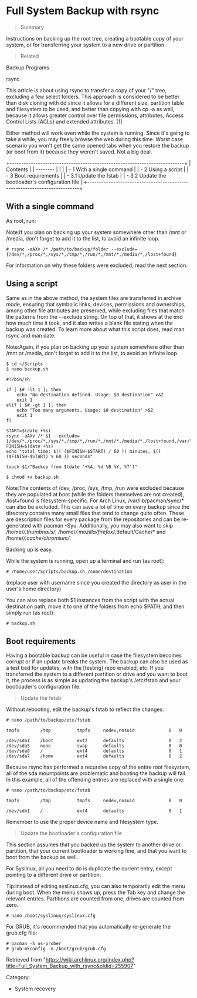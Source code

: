 Full System Backup with rsync
=============================

> Summary

Instructions on backing up the root tree, creating a bootable copy of
your system, or for transferring your system to a new drive or
partition.

> Related

Backup Programs

rsync

This article is about using rsync to transfer a copy of your "/" tree,
excluding a few select folders. This approach is considered to be better
than disk cloning with dd since it allows for a different size,
partition table and filesystem to be used, and better than copying with
cp -a as well, because it allows greater control over file permissions,
attributes, Access Control Lists (ACLs) and extended attributes. [1]

Either method will work even while the system is running. Since it's
going to take a while, you may freely browse the web during this time.
Worst case scenario you won't get the same opened tabs when you restore
the backup (or boot from it) because they weren't saved. Not a big deal.

+--------------------------------------------------------------------------+
| Contents                                                                 |
| --------                                                                 |
|                                                                          |
| -   1 With a single command                                              |
| -   2 Using a script                                                     |
| -   3 Boot requirements                                                  |
|     -   3.1 Update the fstab                                             |
|     -   3.2 Update the bootloader's configuration file                   |
+--------------------------------------------------------------------------+

With a single command
---------------------

As root, run:

Note:If you plan on backing up your system somewhere other than /mnt or
/media, don't forget to add it to the list, to avoid an infinite loop.

    # rsync -aAXv /* /path/to/backup/folder --exclude={/dev/*,/proc/*,/sys/*,/tmp/*,/run/*,/mnt/*,/media/*,/lost+found}

For information on why these folders were excluded, read the next
section.

Using a script
--------------

Same as in the above method, the system files are transferred in archive
mode, ensuring that symbolic links, devices, permissions and ownerships,
among other file attributes are preserved, while excluding files that
match the patterns from the --exclude string. On top of that, it shows
at the end how much time it took, and it also writes a blank file
stating when the backup was created. To learn more about what this
script does, read man rsync and man date.

Note:Again, if you plan on backing up your system somewhere other than
/mnt or /media, don't forget to add it to the list, to avoid an infinite
loop.

    $ cd ~/Scripts
    $ nano backup.sh

    #!/bin/sh

    if [ $# -lt 1 ]; then 
        echo "No destination defined. Usage: $0 destination" >&2
        exit 1
    elif [ $# -gt 1 ]; then
        echo "Too many arguments. Usage: $0 destination" >&2
        exit 1
    fi

    START=$(date +%s)
    rsync -aAXv /* $1 --exclude={/dev/*,/proc/*,/sys/*,/tmp/*,/run/*,/mnt/*,/media/*,/lost+found,/var/lib/pacman/sync/*}
    FINISH=$(date +%s)
    echo "total time: $(( ($FINISH-$START) / 60 )) minutes, $(( ($FINISH-$START) % 60 )) seconds"

    touch $1/"Backup from $(date '+%A, %d %B %Y, %T')"

    $ chmod +x backup.sh

Note:The contents of /dev, /proc, /sys, /tmp, /run were excluded because
they are populated at boot (while the folders themselves are not
created), /lost+found is filesystem-specific. For Arch Linux,
/var/lib/pacman/sync/* can also be excluded. This can save a lot of time
on every backup since the directory contains many small files that tend
to change quite often. These are description files for every package
from the repositories and can be re-generated with pacman -Syu.
Additionally, you may also want to skip /home/*/.thumbnails/*,
/home/*/.mozilla/firefox/*.default/Cache/* and
/home/*/.cache/chromium/*.

Backing up is easy.

While the system is running, open up a terminal and run (as root):

    # /home/user/Scripts/backup.sh /some/destination

(replace user with username since you created the directory as user in
the user's home directory)

You can also replace both $1 instances from the script with the actual
destination path, move it to one of the folders from echo $PATH, and
then simply run (as root):

    # backup.sh

Boot requirements
-----------------

Having a bootable backup can be useful in case the filesystem becomes
corrupt or if an update breaks the system. The backup can also be used
as a test bed for updates, with the [testing] repo enabled, etc. If you
transferred the system to a different partition or drive and you want to
boot it, the process is as simple as updating the backup's /etc/fstab
and your bootloader's configuration file.

> Update the fstab

Without rebooting, edit the backup's fstab to reflect the changes:

    # nano /path/to/backup/etc/fstab

    tmpfs        /tmp          tmpfs     nodev,nosuid             0   0

    /dev/sda1    /boot         ext2      defaults                 0   2
    /dev/sda5    none          swap      defaults                 0   0
    /dev/sda6    /             ext4      defaults                 0   1
    /dev/sda7    /home         ext4      defaults                 0   2

Because rsync has performed a recursive copy of the entire root
filesystem, all of the sda mountpoints are problematic and booting the
backup will fail. In this example, all of the offending entries are
replaced with a single one:

    # nano /path/to/backup/etc/fstab

    tmpfs        /tmp          tmpfs     nodev,nosuid             0   0

    /dev/sdb1    /             ext4      defaults                 0   1

Remember to use the proper device name and filesystem type.

> Update the bootloader's configuration file

This section assumes that you backed up the system to another drive or
partition, that your current bootloader is working fine, and that you
want to boot from the backup as well.

For Syslinux, all you need to do is duplicate the current entry, except
pointing to a different drive or partition:

Tip:Instead of editing syslinux.cfg, you can also temporarily edit the
menu during boot. When the menu shows up, press the Tab key and change
the relevant entries. Partitions are counted from one, drives are
counted from zero.

    # nano /boot/syslinux/syslinux.cfg

For GRUB, it's recommended that you automatically re-generate the
grub.cfg file:

    # pacman -S os-prober
    # grub-mkconfig -o /boot/grub/grub.cfg

Retrieved from
"https://wiki.archlinux.org/index.php?title=Full_System_Backup_with_rsync&oldid=255907"

Category:

-   System recovery
